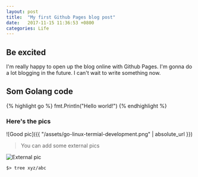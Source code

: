 ```yaml
---
layout: post
title:  "My first Github Pages blog post"
date:   2017-11-15 11:36:53 +0800
categories: Life
---
```


## Be excited
I'm really happy to open up the blog online with Github Pages. I'm gonna do a lot
blogging in the future. I can't wait to write something now.

## Som Golang code
{% highlight go %}
fmt.Println("Hello world!")
{% endhighlight %}

### Here's the pics
![Good pic]({{ "/assets/go-linux-termial-development.png" | absolute_url }})

> You can add some external pics

![External pic](http://biggreensteam.com/wp-content/uploads/2014/09/Thumbs_Up_Down.png)

```
$> tree xyz/abc
```